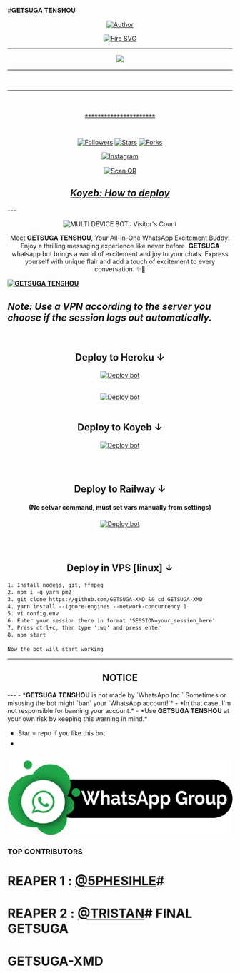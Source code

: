 #𝐆𝐄𝐓𝐒𝐔𝐆𝐀 𝐓𝐄𝐍𝐒𝐇𝐎𝐔   
<p align="center">
<a href="https://wa.me/27710200228"><img title="Author" src="https://files.catbox.moe/bu7bs1.jpg?style=for-the-badge&logo=github"></a>


<div align="center">
<a href="https://youtube.com/@hoekagetech?si=NLKL8ZSZwGL2Gjmj/"><img src="https://readme-typing-svg.demolab.com?font=Bold&size=50&pause=1000&color=FFFF00&center=true&width=910&height=100&lines=Don't+Forget+To+Subscribe;my+YouTube+Channel; CODED+By+SPHE+AND+TRISTAN" alt="Fire SVG" /></a>
  

----------

<a><img src='https://i.imgur.com/LyHic3i.gif'/></a>

-------

 <p align="center">
  <a href="#"><img src="http://readme-typing-svg.herokuapp.com?color=FFF&center=true&vCenter=true&multiline=false&lines=`GETSUGA+TENSHOU+MD+WHATSAPP+BOT`" alt="">

------------


<br>

`❀❀❀❀❀❀❀❀❀❀❀❀❀❀❀❀❀❀❀❀❀❀`

<br>

  <p align="center">
<a href="https://github.com/EspadaTechinfo/GETSUGA-XMD/followers"><img title="Followers" src="https://img.shields.io/github/followers/ICHIGO?color=red&style=flat-square"></a>
<a href="https://github.com/https://github.com/EspadaTechinfo/GETSUGA-XMD/stargazers/"><img title="Stars" src="https://img.shields.io/github/stars/EspadaTechinfo/GETSUGA-XMD?color=yellow&style=flat-square"></a>
<a href="https://github.com/EspadaTechinfo/GETSUGA-XMD/network/members"><img title="Forks" src="https://img.shields.io/github/forks/EspadaTechinfo/GETSUGA-XMD?color=green&style=flat-square"></a>

</p>
<p align='center'>

  <a aria-label="Join our chats" href="https://www.instagram.com/tsukuyomi_md/profilecard/?igsh=ajRoZTNrbzU3MjNu" target="_blank">
    <img alt="Instagram" src="https://img.shields.io/badge/Follow-AA336A?style=for-the-badge&logo=instagram&logoColor=pink" />
  </a>
 
<a href="https://raganork.online/"><img align="center" src="https://i.imgur.com/dzPTA6u.png" alt="Scan QR" height="112" width="300" /></a><br>

<div align="center">

## _[Koyeb: How to deploy](https://youtube.com/@hoekagetech?si=0-UZBiUnuFwi_pu8)_


<div align="left">
---


 <p align="center"><img src="https://profile-counter.glitch.me/{GETSUGA-XMD}/count.svg" alt="MULTI DEVICE BOT:: Visitor's Count" old_src="https://profile-counter.glitch.me/{MULTI DEVICE BOT}/count.svg" /></p>


  <p align="center"> Meet 𝐆𝐄𝐓𝐒𝐔𝐆𝐀 𝐓𝐄𝐍𝐒𝐇𝐎𝐔, Your All-in-One WhatsApp Excitement Buddy! Enjoy a thrilling messaging experience like never before. 𝐆𝐄𝐓𝐒𝐔𝐆𝐀 whatsapp bot brings a world of excitement and joy to your chats. Express yourself with unique flair and add a touch of excitement to every conversation. ✨🤖 </p
  
  <a href="https://github.com/EspadaTechinfo/GETSUGA-XMD/fork"><img title="𝐆𝐄𝐓𝐒𝐔𝐆𝐀 𝐓𝐄𝐍𝐒𝐇𝐎𝐔" src="https://img.shields.io/badge/FORK/-𝐆𝐄𝐓𝐒𝐔𝐆𝐀 -h?color=red&style=for-the-badge&logo=stackshare"></a>

## _Note: Use a VPN according to the server you choose if the session logs out automatically._
<br>

<div align="center">

## Deploy to Heroku ↓

<a href="https://github.com/EspadaTechinfo/deploy-GETSUGA-XMD/fork" target="blank"><img align="center" src="https://i.imgur.com/cxaSEWe.png" alt="Deploy bot" height="112" width="310" /></a>
  <div>
<br>
<a href="https://raganork-network.vercel.app/heroku-deploy" target="blank"><img align="center" src="https://i.imgur.com/6rs61MY.png" alt="Deploy bot" height="112" width="310" /></a>
  <div>
<br>

## Deploy to Koyeb ↓

<a href="https://raganork-web.vercel.app/deploy" target="blank"><img align="center" src="https://i.imgur.com/PNoLtFq.png" alt="Deploy bot" height="112" width="310" /></a>
  <div>
<br>
<div>
  <br>


## Deploy to Railway ↓
#### (No setvar command, must set vars manually from settings)
<a href="https://railway.app/template/Mt-g4a" target="blank"><img align="center" src="https://railway.app/button.svg" alt="Deploy bot" height="" width="" /></a>
  <div>
<br>
<div>
  <br>

## Deploy in VPS [linux] ↓
<div align="left">

```
1. Install nodejs, git, ffmpeg
2. npm i -g yarn pm2
3. git clone https://github.com/GETSUGA-XMD && cd GETSUGA-XMD
4. yarn install --ignore-engines --network-concurrency 1
5. vi config.env
6. Enter your session there in format 'SESSION=your_session_here'
7. Press ctrl+c, then type ':wq' and press enter
8. npm start

Now the bot will start working
```

  
 ---
 
<h2 align="center">  NOTICE </h2>
---
- *𝐆𝐄𝐓𝐒𝐔𝐆𝐀 𝐓𝐄𝐍𝐒𝐇𝐎𝐔 is not made by `WhatsApp Inc.` Sometimes or misusing the bot might `ban` your `WhatsApp account!`*
- *In that case, I'm not responsible for banning your account.*
- *Use 𝐆𝐄𝐓𝐒𝐔𝐆𝐀 𝐓𝐄𝐍𝐒𝐇𝐎𝐔 at your own risk by keeping this warning in mind.*
 

- Star ⭐ repo if you like this bot.
- 
[![JOIN WHATSAPP SUPPORT](https://raw.githubusercontent.com/Neeraj-x0/Neeraj-x0/main/photos/suddidina-join-whatsapp.png)](https://chat.whatsapp.com/CicqD04sNCJ37j13LiI51p)
--------


### TOP CONTRIBUTORS

# REAPER 1 : [@5PHESIHLE](https://github.com/Orangefri)#

# REAPER 2 : [@TRISTAN](https://github.com/Tristan7122)# FINAL GETSUGA 


# GETSUGA-XMD 

